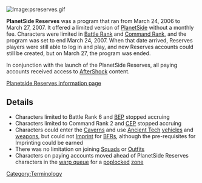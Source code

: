 ![Image:psreserves.gif](psreserves.gif "Image:psreserves.gif")

**PlanetSide Reserves** was a program that ran from March 24, 2006 to
March 27, 2007. It offered a limited version of
[PlanetSide](../PlanetSide.md) without a monthly fee. Characters
were limited in [Battle Rank](Battle_Rank.md) and [Command
Rank](Command_Rank.md), and the program was set to end March 24, 2007. When that date arrived, Reserves players were still able to log in
and play, and new Reserves accounts could still be created, but on March
27, the program was ended.

In conjunction with the launch of the PlanetSide Reserves, all paying
accounts received access to [AfterShock](../items/AfterShock.md) content.

[Planetside Reserves information
page](http://planetside.station.sony.com/reserves/)

## Details

- Characters limited to Battle Rank 6 and [BEP](BEP.md)
  stopped accruing
- Characters limited to Command Rank 2 and [CEP](CEP.md)
  stopped accruing
- Characters could enter the [Caverns](../locations/Caverns.md) and use
  [Ancient Tech](Ancient_Technology.md)
  [vehicles](../vehicles/Vehicle.md) and [weapons](../weapons/Weapons_Index.md),
  but could not [Imprint](Imprint.md) for
  [BFRs](../vehicles/BattleFrame_Robotics.md), although the pre-requisites for Imprinting
  could be earned
- There was no limitation on joining [Squads](../Squads.md) or
  [Outfits](../outfits/List_of_Outfits.md)
- Characters on paying accounts moved ahead of PlanetSide Reserves
  characters in the [warp queue](warp_queue.md) for a
  [poplocked](../Population_Lock.md) [zone](Zone.md)

[Category:Terminology](Category:Terminology.md)
